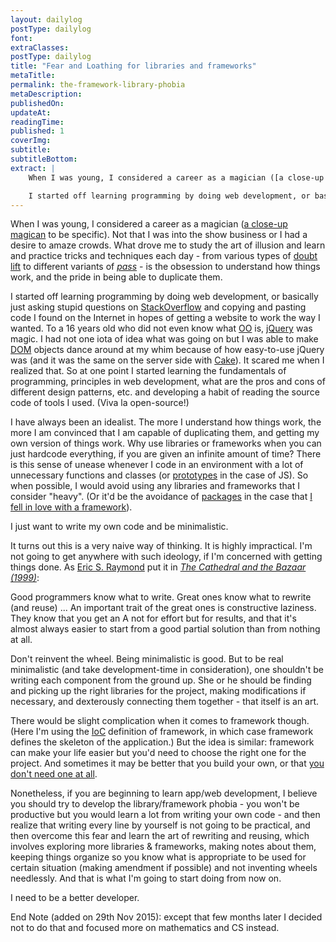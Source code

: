 ```yaml
---
layout: dailylog
postType: dailylog
font:
extraClasses:
postType: dailylog
title: "Fear and Loathing for libraries and frameworks"
metaTitle:
permalink: the-framework-library-phobia
metaDescription:
publishedOn:
updateAt:
readingTime:
published: 1
coverImg:
subtitle:
subtitleBottom:
extract: |
    When I was young, I considered a career as a magician ([a close-up magican](http://en.wikipedia.org/wiki/Micromagic) to be specific). Not that I was into the show business or I had a desire to amaze crowds. What drove me to study the art of illusion and learn and practice tricks and techniques each day - from various types of [doubt lift](http://en.wikipedia.org/wiki/Double_lift) to different variants of [*pass*](https://www.youtube.com/watch?v=LilNzRXylSM) - is the obsession to understand how things work, and the pride in being able to duplicate them.

    I started off learning programming by doing web development, or basically just asking stupid questions on [StackOverflow](http://stackoverflow.com) and copying and pasting code I found on the Internet in hopes of getting a website to work the way I wanted. To a 16 years old who did not even know what [OO](http://en.wikipedia.org/wiki/Object-oriented_programming) is, [jQuery](https://jquery.com) was magic. I had not one iota of idea what was going on but I was able to make [DOM](https://developer.mozilla.org/en-US/docs/Web/API/Document_Object_Model) objects dance around at my whim because of how easy-to-use jQuery was (and it was the same on the server side with [Cake](http://cakephp.org)). It scared me when I realized that. So at one point I started learning the fundamentals of programming, principles in web development, what are the pros and cons of different design patterns, etc. and developing a habit of reading the source code of tools I used. (Viva la open-source!)
---
```


When I was young, I considered a career as a magician ([a close-up magican](http://en.wikipedia.org/wiki/Micromagic) to be specific). Not that I was into the show business or I had a desire to amaze crowds. What drove me to study the art of illusion and learn and practice tricks and techniques each day - from various types of [doubt lift](http://en.wikipedia.org/wiki/Double_lift) to different variants of [*pass*](https://www.youtube.com/watch?v=LilNzRXylSM) - is the obsession to understand how things work, and the pride in being able to duplicate them.

I started off learning programming by doing web development, or basically just asking stupid questions on [StackOverflow](http://stackoverflow.com) and copying and pasting code I found on the Internet in hopes of getting a website to work the way I wanted. To a 16 years old who did not even know what [OO](http://en.wikipedia.org/wiki/Object-oriented_programming) is, [jQuery](https://jquery.com) was magic. I had not one iota of idea what was going on but I was able to make [DOM](https://developer.mozilla.org/en-US/docs/Web/API/Document_Object_Model) objects dance around at my whim because of how easy-to-use jQuery was (and it was the same on the server side with [Cake](http://cakephp.org)). It scared me when I realized that. So at one point I started learning the fundamentals of programming, principles in web development, what are the pros and cons of different design patterns, etc. and developing a habit of reading the source code of tools I used. (Viva la open-source!)

I have always been an idealist. The more I understand how things work, the more I am convinced that I am capable of duplicating them, and getting my own version of things work. Why use libraries or frameworks when you can just hardcode everything, if you are given an infinite amount of time? There is this sense of unease whenever I code in an environment with a lot of unnecessary functions and classes (or [prototypes](http://en.wikipedia.org/wiki/Prototype-based_programming) in the case of JS). So when possible, I would avoid using any libraries and frameworks that I consider "heavy". (Or it'd be the avoidance of [packages](https://atmospherejs.com) in the case that [I fell in love with a framework](https://www.meteor.com)).

I just want to write my own code and be minimalistic.

It turns out this is a very naive way of thinking. It is highly impractical. I'm not going to get anywhere with such ideology, if I'm concerned with getting things done. As [Eric S. Raymond](http://en.wikipedia.org/wiki/Eric_S._Raymond) put it in [*The Cathedral and the Bazaar (1999)*](http://www.amazon.com/gp/product/0596001088/ref=as_li_tl?ie=UTF8&camp=1789&creative=9325&creativeASIN=0596001088&linkCode=as2&tag=0aarhe-20&linkId=DEAUNS2X7QMF2LS7):

<div class="rows d_shortcuts">
Good programmers know what to write. Great ones know what to rewrite (and reuse) ... An important trait of the great ones is constructive laziness. They know that you get an A not for effort but for results, and that it's almost always easier to start from a good partial solution than from nothing at all.
</div>

Don't reinvent the wheel. Being minimalistic is good. But to be real minimalistic (and take development-time in consideration), one shouldn't be writing each component from the ground up. She or he should be finding and picking up the right libraries for the project, making modifications if necessary, and dexterously connecting them together - that itself is an art.

There would be slight complication when it comes to framework though. (Here I'm using the [IoC](http://en.wikipedia.org/wiki/Inversion_of_control) definition of framework, in which case framework defines the skeleton of the application.) But the idea is similar: framework can make your life easier but you'd need to choose the right one for the project. And sometimes it may be better that you build your own, or that [you don't need one at all](http://tomasp.net/blog/2015/library-frameworks/).

Nonetheless, if you are beginning to learn app/web development, I believe you should try to develop the library/framework phobia - you won't be productive but you would learn a lot from writing your own code - and then realize that writing every line by yourself is not going to be practical, and then overcome this fear and learn the art of rewriting and reusing, which involves exploring more libraries & frameworks, making notes about them, keeping things organize so you know what is appropriate to be used for certain situation (making amendment if possible) and not inventing wheels needlessly. And that is what I'm going to start doing from now on.

I need to be a better developer.

End Note (added on 29th Nov 2015): except that few months later I decided not to do that and focused more on mathematics and CS instead.

